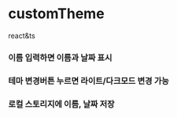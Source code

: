 # customTheme
react&amp;ts
### 이름 입력하면 이름과 날짜 표시
### 테마 변경버튼 누르면 라이트/다크모드 변경 가능
### 로컬 스토리지에 이름, 날짜 저장
